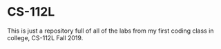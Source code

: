 # CS-112L
This is just a repository full of all of the labs from my first coding class in college, CS-112L Fall 2019.
